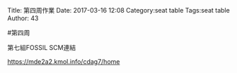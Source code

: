 Title: 第四周作業
Date: 2017-03-16 12:08
Category:seat table
Tags:seat table
Author: 43



<!-- PELICAN_END_SUMMARY -->

#第四周

第七組FOSSIL SCM連結

https://mde2a2.kmol.info/cdag7/home



